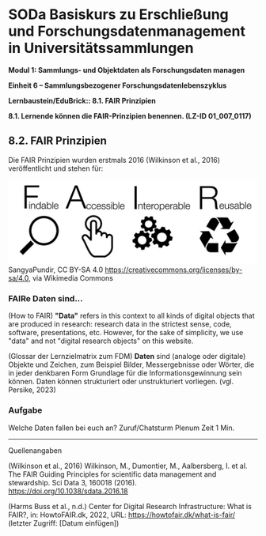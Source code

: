 <!--

author: Canan Hastik 
author: 
email:    
version:  v1
language: DE
lizenz: cc by
modultitel: Modul 1, Teil 1: Sammlungs- und Objektdaten als Forschungsdaten managen
eineit: 5
einheitstitel: Open Science in wissenschaftlichen Universitätssammlungen
lernziele:

icon:     https://raw.githubusercontent.com/chastik/Beratung_Dateityp_Bild/refs/heads/main/SODa-Logo_full.svg
link:     https://raw.githubusercontent.com/chastik/Beratung/refs/heads/main/soda.css

comment:  WissKi SODA OERs

-->

# SODa Basiskurs zu Erschließung und Forschungsdatenmanagement in Universitätssammlungen

**Modul 1: Sammlungs- und Objektdaten als Forschungsdaten managen**

**Einheit 6 – Sammlungsbezogener Forschungsdatenlebenszyklus**

**Lernbaustein/EduBrick:: 8.1. FAIR Prinzipien**

**8.1. Lernende können die FAIR-Prinzipien benennen. (LZ-ID 01_007_0117)**


## 8.2. FAIR Prinzipien

Die FAIR Prinzipien wurden erstmals 2016 (Wilkinson et al., 2016) veröffentlicht und stehen für: 

![](https://github.com/chastik/Beratung_Dateityp_Bild/blob/main/1024px-FAIR_data_principles.jpg)<!--width="100%"--> SangyaPundir, CC BY-SA 4.0 <https://creativecommons.org/licenses/by-sa/4.0>, via Wikimedia Commons


### FAIRe Daten sind...

(How to FAIR) **"Data"** refers in this context to all kinds of digital objects that are produced in research: research data in the strictest sense, code, software, presentations, etc. However, for the sake of simplicity, we use "data" and not "digital research objects" on this website.

(Glossar der Lernzielmatrix zum FDM) **Daten** sind (analoge oder digitale) Objekte und Zeichen, zum Beispiel Bilder, Messergebnisse oder Wörter, die in jeder denkbaren Form Grundlage für die Informationsgewinnung sein können. Daten können strukturiert oder unstrukturiert vorliegen. (vgl. Persike, 2023)

### Aufgabe

Welche Daten fallen bei euch an?
Zuruf/Chatsturm
Plenum
Zeit 1 Min.

-----------
Quellenangaben

(Wilkinson et al., 2016) Wilkinson, M., Dumontier, M., Aalbersberg, I. et al. The FAIR Guiding Principles for scientific data management and stewardship. Sci Data 3, 160018 (2016). https://doi.org/10.1038/sdata.2016.18

(Harms Buss et al., n.d.) Center for Digital Research Infrastructure: What is FAIR?, in: HowtoFAIR.dk, 2022, URL: https://howtofair.dk/what-is-fair/ (letzter Zugriff: [Datum einfügen])
